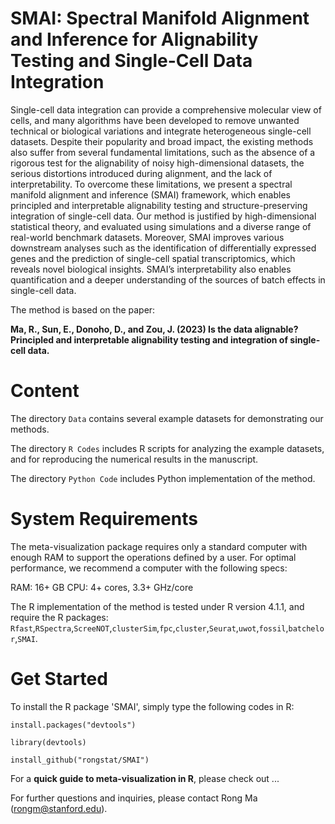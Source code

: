 # SMAI: Spectral Manifold Alignment and Inference for Alignability Testing and Single-Cell Data Integration
 
 Single-cell data integration can provide a comprehensive molecular view of cells, and many algorithms have been developed to remove unwanted technical or biological variations and integrate heterogeneous single-cell datasets. Despite their popularity and broad impact, the existing methods also suffer from several fundamental limitations, such as the absence of a  rigorous test for the alignability of noisy high-dimensional datasets, the serious distortions introduced during alignment, and the lack of interpretability. To overcome these limitations, we present a spectral manifold alignment and inference (SMAI) framework, which enables principled and interpretable alignability testing and structure-preserving integration of single-cell data. Our method is justified by high-dimensional statistical theory, and evaluated using simulations and a diverse range of real-world benchmark datasets. Moreover, SMAI improves various downstream analyses such as the identification of differentially expressed genes and the prediction of single-cell spatial transcriptomics, which reveals novel biological insights. SMAI’s interpretability also enables quantification and a deeper understanding of the sources of batch effects in single-cell data.

The method is based on the paper:

**Ma, R., Sun, E., Donoho, D., and Zou, J. (2023) Is the data alignable? Principled and interpretable alignability testing and integration of single-cell data.**

# Content

The directory `Data` contains several example datasets for demonstrating our methods.

The directory `R Codes` includes R scripts for analyzing the example datasets, and for reproducing the numerical results in the manuscript.

The directory `Python Code` includes Python implementation of the method.

# System Requirements

The meta-visualization package requires only a standard computer with enough RAM to support the operations defined by a user. For optimal performance, we recommend a computer with the following specs:

RAM: 16+ GB
CPU: 4+ cores, 3.3+ GHz/core

The R implementation of the method is tested under R version 4.1.1, and require the R packages: `Rfast`,`RSpectra`,`ScreeNOT`,`clusterSim`,`fpc`,`cluster`,`Seurat`,`uwot`,`fossil`,`batchelor`,`SMAI`.


# Get Started


To install the R package 'SMAI', simply type the following codes in R:

`install.packages("devtools")`

`library(devtools)`

`install_github("rongstat/SMAI")`

For a **quick guide to meta-visualization in R**, please check out ...

For further questions and inquiries, please contact Rong Ma (rongm@stanford.edu).

